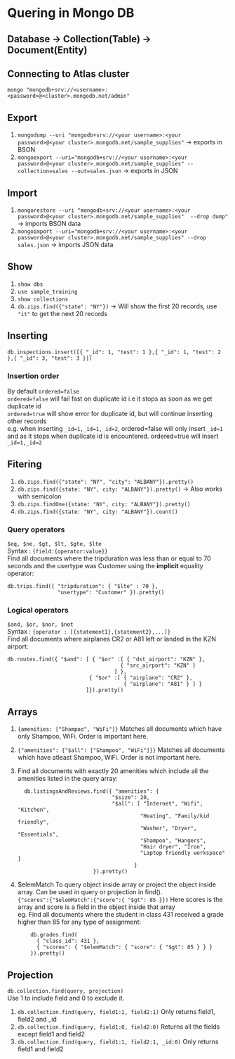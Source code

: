# Quering in Mongo DB

## Database -> Collection(Table) -> Document(Entity)

## Connecting to Atlas cluster

```mongo "mongodb+srv://<username>:<password>@<cluster>.mongodb.net/admin"```

## Export

1. ```mongodump --uri "mongodb+srv://<your username>:<your password>@<your cluster>.mongodb.net/sample_supplies"``` -> exports in BSON
2. ```mongoexport --uri="mongodb+srv://<your username>:<your password>@<your cluster>.mongodb.net/sample_supplies" --collection=sales --out=sales.json``` -> exports in JSON

## Import

1. ```mongorestore --uri "mongodb+srv://<your username>:<your password>@<your cluster>.mongodb.net/sample_supplies"  --drop dump"``` -> imports BSON data
2. ```mongoimport --uri="mongodb+srv://<your username>:<your password>@<your cluster>.mongodb.net/sample_supplies" --drop sales.json``` -> imports JSON data

## Show

1. ```show dbs```
2. ```use sample_training```
3. ```show collections```
4. ```db.zips.find({"state": "NY"})``` -> Will show the first 20 records, use ```"it"``` to get the next 20 records

## Inserting

```db.inspections.insert([{ "_id": 1, "test": 1 },{ "_id": 1, "test": 2 },{ "_id": 3, "test": 3 }])```

### Insertion order

By default ```ordered=false```\
```ordered=false``` will fail fast on duplicate id i.e it stops as soon as we get duplicate id\
```ordered=true``` will show error for duplicate id, but will continue inserting other records\
e.g. when inserting ```_id=1,_id=1,_id=2```, ordered=false will only insert ```_id=1``` and as it stops when duplicate id is encountered.
ordered=true will insert ```_id=1,_id=2```

## Fitering

1. ```db.zips.find({"state": "NY", "city": "ALBANY"}).pretty()```
2. ```db.zips.find({state: "NY", city: "ALBANY"}).pretty()``` -> Also works with semicolon
3. ```db.zips.findOne({state: "NY", city: "ALBANY"}).pretty()```
4. ```db.zips.find({state: "NY", city: "ALBANY"}).count()```

### Query operators

```$eq, $ne, $gt, $lt, $gte, $lte```\
Syntax : ```{field:{operator:value}}```\
Find all documents where the tripduration was less than or equal to 70 seconds and the usertype was Customer using the **implicit** equality operator:

```text
db.trips.find({ "tripduration": { "$lte" : 70 },
                "usertype": "Customer" }).pretty()
```

### Logical operators

```$and, $or, $nor, $not```\
Syntax : ```{operator : [{statement1},{statement2},...]}```\
Find all documents where airplanes CR2 or A81 left or landed in the KZN airport:

```text
db.routes.find({ "$and": [ { "$or" :[ { "dst_airport": "KZN" },
                                    { "src_airport": "KZN" }
                                  ] },
                          { "$or" :[ { "airplane": "CR2" },
                                     { "airplane": "A81" } ] }
                         ]}).pretty()
```

## Arrays

1. ```{amenities: ["Shampoo", "WiFi"]}``` Matches all documents which have only Shampoo, WiFi. Order is important here.
2. ```{"amenities": {"$all": ["Shampoo", "WiFi"]}}``` Matches all documents which have atleast Shampoo, WiFi. Order is not important here.
3. Find all documents with exactly 20 amenities which include all the amenities listed in the query array:

    ```text
      db.listingsAndReviews.find({ "amenities": {
                                  "$size": 20,
                                  "$all": [ "Internet", "Wifi",  "Kitchen",
                                           "Heating", "Family/kid friendly",
                                           "Washer", "Dryer", "Essentials",
                                           "Shampoo", "Hangers",
                                           "Hair dryer", "Iron",
                                           "Laptop friendly workspace" ]
                                         }
                            }).pretty()
    ```

4. $elemMatch To query object inside array or project the object inside array. Can be used in query or projection in find().\
```{"scores":{"$elemMatch":{"score":{ "$gt": 85 }})``` Here scores is the array and score is a field in the object inside that array\
eg. Find all documents where the student in class 431 received a grade higher than 85 for any type of assignment:

    ```text
        db.grades.find(
          { "class_id": 431 },
          { "scores": { "$elemMatch": { "score": { "$gt": 85 } } }
        }).pretty()
    ```

## Projection

```db.collection.find(query, projection)```\
Use 1 to include field and 0 to exclude it.

1. ```db.collection.find(query, field1:1, field2:1)``` Only returns field1, field2 and _id
2. ```db.collection.find(query, field1:0, field2:0)``` Returns all the fields except field1 and field2
3. ```db.collection.find(query, field1:1, field2:1, _id:0)``` Only returns field1 and field2
